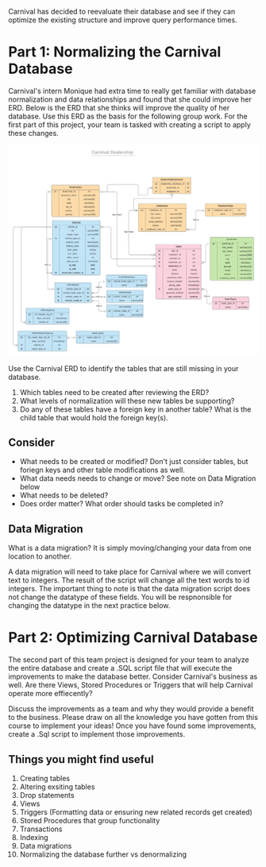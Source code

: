 Carnival has decided to reevaluate their database and see if they can optimize the existing structure and improve query performance times. 

# Part 1: Normalizing the Carnival Database

Carnival's intern Monique had extra time to really get familiar with database normalization and data relationships and found that she could improve her ERD. Below is the ERD that she thinks will improve the quality of her database. Use this ERD as the basis for the following group work. For the first part of this project, your team is tasked with creating a script to apply these changes.  

<img src="./images/Carnival.jpeg" width=900>

Use the Carnival ERD to identify the tables that are still missing in your database.

1. Which tables need to be created after reviewing the ERD?
2. What levels of normalization will these new tables be supporting?
3. Do any of these tables have a foreign key in another table? What is the child table that would hold the foreign key(s).

## Consider

  - What needs to be created or modified?  Don't just consider tables, but foriegn keys and other table modifications as well.
  - What data needs needs to change or move?  See note on Data Migration below
  - What needs to be deleted?
  - Does order matter?  What order should tasks be completed in?  
 
## Data Migration

What is a data migration? It is simply moving/changing your data from one location to another.

A data migration will need to take place for Carnival where we will convert text to integers. The result of the script will change all the text words to id integers. The important thing to note is that the data migration script does not change the datatype of these fields. You will be respnonsible for changing the datatype in the next practice below.

# Part 2: Optimizing Carnival Database

The second part of this team project is designed for your team to analyze the entire database and create a .SQL script file that will execute the improvements to make the database better. Consider Carnival's business as well.  Are there Views, Stored Procedures or Triggers that will help Carnival operate more effiecently?

Discuss the improvements as a team and why they would provide a benefit to the business. Please draw on all the knowledge you have gotten from this course to implement your ideas!  Once you have found some improvements, create a .Sql script to implement those improvements.  

## Things you might find useful

1. Creating tables
2. Altering exsiting tables
3. Drop statements
4. Views
5. Triggers (Formatting data or ensuring new related records get created)
6. Stored Procedures that group functionality
7. Transactions
8. Indexing
9. Data migrations
10. Normalizing the database further vs denormalizing
